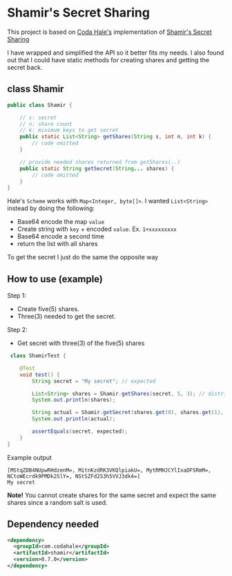 # Shamir's Secret Sharing

This project is based on [Coda Hale's](https://github.com/codahale) implementation of [Shamir's Secret Sharing](https://github.com/codahale/shamir)

I have wrapped and simplified the API so it better fits my needs. I also found out that I could have static methods
for creating shares and getting the secret back. 

## class Shamir
```java
public class Shamir {

    // s: secret
    // n: share count
    // k: minimum keys to get secret
    public static List<String> getShares(String s, int n, int k) {
        // code omitted
    }

    // provide needed shares returned from getShares(..)
    public static String getSecret(String... shares) {
        // code omitted
    }
}
```

Hale's `Scheme` works with `Map<Integer, byte[]>`. I wanted `List<String>` instead by doing the following:
* Base64 encode the map `value`
* Create string with `key` + encoded `value`. Ex. `1+xxxxxxxxx`
* Base64 encode a second time
* return the list with all shares

To get the secret I just do the same the opposite way

## How to use (example)
Step 1: 
* Create five(5) shares.
* Three(3) needed to get the secret.

Step 2:
* Get secret with three(3) of the five(5) shares
```java
 class ShamirTest {

    @Test
    void test() {
        String secret = "My secret"; // expected

        List<String> shares = Shamir.getShares(secret, 5, 3); // distribute to users
        System.out.println(shares);

        String actual = Shamir.getSecret(shares.get(0), shares.get(1), shares.get(2)); // provide at least 3 shares
        System.out.println(actual);

        assertEquals(secret, expected);
    }
}
```

Example output
```shell
[MStqZDB4NUpwRHdzenM=, MitnKzdRK3VKQlpiakU=, MytRMHJCYlIxaDFSRmM=, NCtoWEcrdk9PMDk2SlY=, NStSZFd2S3h5VVJ3dk4=]
My secret
```
**Note!** You cannot create shares for the same secret and expect the same shares since a random salt is used.

## Dependency needed
```xml
<dependency>
  <groupId>com.codahale</groupId>
  <artifactId>shamir</artifactId>
  <version>0.7.0</version>
</dependency>
```

